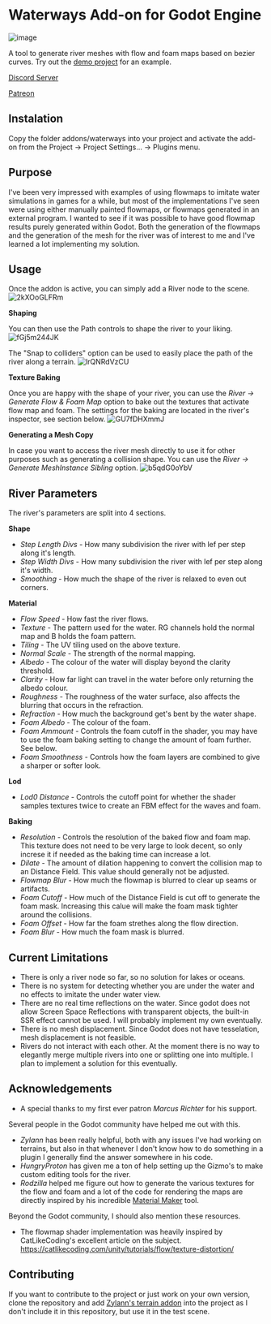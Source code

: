 # Waterways Add-on for Godot Engine

![image](https://user-images.githubusercontent.com/4955051/102626754-21c16680-413f-11eb-8dd8-f5a31d428fd1.png)

A tool to generate river meshes with flow and foam maps based on bezier curves. Try out the [demo project](https://github.com/Arnklit/WaterGenGodotDemo) for an example.

[Discord Server](https://discord.gg/mjGvWwQwv2)

[Patreon](https://www.patreon.com/arnklit)

Instalation
-----------
Copy the folder addons/waterways into your project and activate the add-on from the Project -> Project Settings... -> Plugins menu.

Purpose
-------
I've been very impressed with examples of using flowmaps to imitate water simulations in games for a while, but most of the implementations I've seen were using either manually painted flowmaps, or flowmaps generated in an external program. I wanted to see if it was possible to have good flowmap results purely generated within Godot. Both the generation of the flowmaps and the generation of the mesh for the river was of interest to me and I've learned a lot implementing my solution.

Usage
-----
Once the addon is active, you can simply add a River node to the scene.
![2kXOoGLFRm](https://user-images.githubusercontent.com/4955051/102621243-3437a200-4137-11eb-9912-c91cadc0dd1e.gif)

**Shaping**

You can then use the Path controls to shape the river to your liking. 
![fGj5m244JK](https://user-images.githubusercontent.com/4955051/102622232-a1980280-4138-11eb-9a82-4d168055d10b.gif)

The "Snap to colliders" option can be used to easily place the path of the river along a terrain.
![lrQNRdVzCU](https://user-images.githubusercontent.com/4955051/102622600-271bb280-4139-11eb-9b4a-c53ea4a4d004.gif)

**Texture Baking**

Once you are happy with the shape of your river, you can use the *River -> Generate Flow & Foam Map* option to bake out the textures that activate flow map and foam. The settings for the baking are located in the river's inspector, see section below.
![GU7fDHXmmJ](https://user-images.githubusercontent.com/4955051/102623078-de182e00-4139-11eb-8e65-d95bad4ed310.gif)

**Generating a Mesh Copy**

In case you want to access the river mesh directly to use it for other purposes such as generating a collision shape. You can use the *River -> Generate MeshInstance Sibling* option.
![b5qdG0oYbV](https://user-images.githubusercontent.com/4955051/102623733-e1f88000-413a-11eb-8c79-99a1977fbca9.gif)

River Parameters
----------------
The river's parameters are split into 4 sections.

**Shape**

- *Step Length Divs* - How many subdivision the river with lef per step along it's length.
- *Step Width Divs* - How many subdivision the river with lef per step along it's width.
- *Smoothing* - How much the shape of the river is relaxed to even out corners.

**Material**

- *Flow Speed* - How fast the river flows.
- *Texture* - The pattern used for the water. RG channels hold the normal map and B holds the foam pattern.
- *Tiling* - The UV tiling used on the above texture.
- *Normal Scale* - The strength of the normal mapping.
- *Albedo* - The colour of the water will display beyond the clarity threshold.
- *Clarity* - How far light can travel in the water before only returning the albedo colour.
- *Roughness* - The roughness of the water surface, also affects the blurring that occurs in the refraction.
- *Refraction* - How much the background get's bent by the water shape.
- *Foam Albedo* - The colour of the foam.
- *Foam Ammount* - Controls the foam cutoff in the shader, you may have to use the foam baking setting to change the amount of foam further. See below.
- *Foam Smoothness* - Controls how the foam layers are combined to give a sharper or softer look.

**Lod**

- *Lod0 Distance* - Controls the cutoff point for whether the shader samples textures twice to create an FBM effect for the waves and foam.

**Baking**

- *Resolution* - Controls the resolution of the baked flow and foam map. This texture does not need to be very large to look decent, so only increse it if needed as the baking time can increase a lot.
- *Dilate* - The amount of dilation happening to convert the collision map to an Distance Field. This value should generally not be adjusted.
- *Flowmap Blur* - How much the flowmap is blurred to clear up seams or artifacts.
- *Foam Cutoff* - How much of the Distance Field is cut off to generate the foam mask. Increasing this calue will make the foam mask tighter around the collisions.
- *Foam Offset* - How far the foam strethes along the flow direction.
- *Foam Blur* - How much the foam mask is blurred.

Current Limitations
-------------------
* There is only a river node so far, so no solution for lakes or oceans.
* There is no system for detecting whether you are under the water and no effects to imitate the under water view.
* There are no real time reflections on the water. Since godot does not allow Screen Space Reflections with transparent objects, the built-in SSR effect cannot be used. I will probably implement my own eventually.
* There is no mesh displacement. Since Godot does not have tesselation, mesh displacement is not feasible.
* Rivers do not interact with each other. At the moment there is no way to elegantly merge multiple rivers into one or splitting one into multiple. I plan to implement a solution for this eventually.

Acknowledgements
---------------
* A special thanks to my first ever patron *Marcus Richter* for his support.

Several people in the Godot community have helped me out with this.
* *Zylann* has been really helpful, both with any issues I've had working on terrains, but also in that whenever I don't know how to do something in a plugin I generally find the answer somewhere in his code.
* *HungryProton* has given me a ton of help setting up the Gizmo's to make custom editing tools for the river.
* *Rodzilla* helped me figure out how to generate the various textures for the flow and foam and a lot of the code for rendering the maps are directly inspired by his incredible [Material Maker](https://rodzilla.itch.io/material-maker) tool.

Beyond the Godot community, I should also mention these resources.
* The flowmap shader implementation was heavily inspired by CatLikeCoding's excellent article on the subject. https://catlikecoding.com/unity/tutorials/flow/texture-distortion/

Contributing
------------
If you want to contribute to the project or just work on your own version, clone the repository and add [Zylann's terrain addon](https://github.com/Zylann/godot_heightmap_plugin) into the project as I don't include it in this repository, but use it in the test scene.
